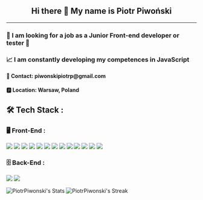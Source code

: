 <p align="center">
 <h2 align="center"> Hi there 👋 My name is Piotr Piwoński</h2>
</p>
<hr>
<h3 align="left">👀 I am looking for a job as a Junior Front-end developer or tester 👀</h3>

<h3 align="left">📈 I am constantly developing my competences in JavaScript</h3>

<h4 align="left"> 📧 Contact: piwonskipiotrp@gmail.com </h3> 

<h4 align="left">🅿 Location: Warsaw, Poland</h4>

## 🛠 Tech Stack : 

### 🖥 Front-End :

![](https://img.shields.io/badge/Code-HTML-informational?style=plastic&logo=html5&logoColor=white)
![](https://img.shields.io/badge/Code-CSS-informational?style=plastic&logo=css3&logoColor=white)
![](https://img.shields.io/badge/Code-Sass-informational?style=plastic&logo=sass&logoColor=white)
![](https://img.shields.io/badge/Code-Bootstrap-informational?style=plastic&logo=bootstrap&logoColor=white)
![](https://img.shields.io/badge/Code-JavaScript-informational?style=plastic&logo=javascript&logoColor=white)
![](https://img.shields.io/badge/Code-TypeScript-informational?style=plastic&logo=typescript&logoColor=white)
![](https://img.shields.io/badge/Code-React-informational?style=plastic&logo=react&logoColor=white)
![](https://img.shields.io/badge/Code-React%20Styled%20Component-informational?style=plastic&logo=react&logoColor=white)
![](https://img.shields.io/badge/Code-React%20Testing%20Liblary-informational?style=plastic&logo=react&logoColor=white)
![](https://img.shields.io/badge/Code-Angular-informational?style=plastic&logo=angular&logoColor=white)
![](https://img.shields.io/badge/Code-Angular%20Jasmine-informational?style=plastic&logo=jasmine&logoColor=white)
![](https://img.shields.io/badge/Code-Jest-informational?style=plastic&logo=jest&logoColor=white)
![](https://img.shields.io/badge/Code-Cypress-informational?style=plastic&logo=cypress&logoColor=white)


### 🗄 Back-End :

![](https://img.shields.io/badge/Code-Node.Js-informational?style=plastic&logo=nodedotjs&logoColor=white)
![](https://img.shields.io/badge/Code-Express-informational?style=plastic&logo=express&logoColor=white)




<!--
**PiotrPiwonski/PiotrPiwonski** is a ✨ _special_ ✨ repository because its `README.md` (this file) appears on your GitHub profile.

Here are some ideas to get you started:

- 🔭 I’m currently working on ...
- 🌱 I’m currently learning ...
- 👯 I’m looking to collaborate on ...
- 🤔 I’m looking for help with ...
- 💬 Ask me about ...
- 📫 How to reach me: ...
- 😄 Pronouns: ...
- ⚡ Fun fact: ...
-->

![PiotrPiwonski's Stats](https://github-readme-stats.vercel.app/api?username=PiotrPiwonski&theme=tokyonight&show_icons=true&hide_border=false&count_private=false)
![PiotrPiwonski's Streak](https://github-readme-streak-stats.herokuapp.com/?user=PiotrPiwonski&theme=tokyonight&hide_border=false)
